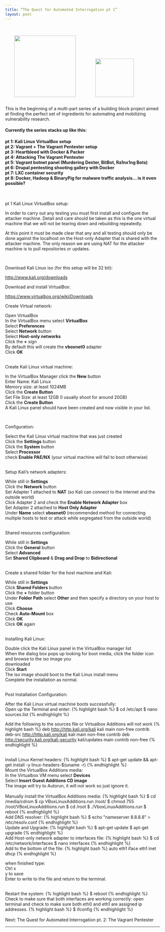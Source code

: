 ```yaml
---
title: “The Quest for Automated Interrogation pt 1”
layout: post
---
```


<br>
<a href="http://www.kali.org/"><img src="{{ site.url }} /assets/kali-site-logo2.png" width="200" hspace="30" vspace="15"></a>
<a href="https://www.virtualbox.org/"><img src="{{ site.url }} /assets/VirtualboxIcon.png" height="125" hspace="30" vspace="15"></a>

<br>
<p class="lead">
This is the beginning of a multi-part series of a building block project aimed at finding the perfect set of ingredients for automating and mobilizing vulnerability research. 
</p>

<p>
<h4>Currently the series stacks up like this:</h4>
</p>

<p>
<h4>
pt 1: Kali Linux VirtualBox setup<br>
pt 2: Vagrant + The Vagrant Pentester setup<br>
pt 3: Heartbleed with Docker & Packer<br>
pt 4: Attacking The Vagrant Pentester<br>
pt 5: Vagrant botnet panel (Murdering Dexter, BitBot, Ra1nx1ng Bots)<br>
pt 6: Drupal pentesting shooting gallery with Docker<br>
pt 7: LXC container security <br>
pt 8: Docker, Hadoop & BinaryPig for malware traffic analysis... is it even possible?<br>
</h4>
</p>


<br>
<p class="lead">
pt 1 Kali Linux VirtualBox setup:
</p>

In order to carry out any testing you must first install and configure the attacker machine. Detail and care should be taken as this is the one virtual machine that we will not be tearing down and rebuilding repeatedly.

At this point it must be made clear that any and all testing should only be done against the localhost on the Host-only Adapter that is shared with the attacker machine. The only reason we are using NAT for the attacker machine is to pull repositories or updates. 

<br> 
<p class="lead">
Download Kali Linux iso (for this setup will be 32 bit):
</p>
<i class="fa fa-long-arrow-right"></i><a href="http://www.kali.org/downloads/"> http://www.kali.org/downloads</a>

<br>
<p class="lead">
Download and install VirtualBox:
</p>
<i class="fa fa-long-arrow-right"></i><a href="https://www.virtualbox.org/wiki/Downloads"> https://www.virtualbox.org/wiki/Downloads</a>

<br>
<p class="lead">
Create Virtual network:
</p>
Open VirtualBox<br>
In the VirtualBox menu select <strong>VirtualBox</strong><br>
Select <strong>Preferences</strong><br>
Select <strong>Network</strong> button<br>
Select <strong>Host-only networks</strong><br>
Click the <strong>+</strong> sign<br>
By default this will create the <strong>vboxnet0</strong> adapter<br>
Click <strong>OK</strong><br>

<br>
<p class="lead">
Create Kali Linux virtual machine:
</p>

In the VirtualBox Manager click the <strong>New</strong> button<br>
Enter Name: Kali Linux<br>
Memory size: at least 1024MB<br>
Click the <strong>Create Button</strong><br>
Set File Size: at least 12GB (I usually shoot for around 20GB)<br>
Click the <strong>Create Button</strong><br>
A Kali Linux panel should have been created and now visible in your list.<br>

<br>
<p class="lead">
Configuration:
</p>
Select the Kali Linux virtual machine that was just created<br>
Click the <strong>Settings</strong> button<br>
Click the <strong>System</strong> button<br>
Select <strong>Processor</strong><br>
check <strong>Enable PAE/NX</strong> (your virtual machine will fail to boot otherwise)<br>

<br>
<p class="lead">
Setup Kali’s network adapters:
</p>
While still in <strong>Settings</strong><br>
Click the <strong>Network</strong> button<br>
Set Adapter 1 attached to <strong>NAT</strong> (so Kali can connect to the internet and the outside world)<br>
Click Adapter 2 and check the  <strong>Enable Network Adapter</strong> box<br>
Set Adapter 2 attached to <strong>Host Only Adapter</strong><br>
Under <strong>Name</strong> select <strong>vboxnet0</strong>  (recommended method for connecting multiple hosts to test or attack while segregated from the outside world)<br>

<br>
<p class="lead">
Shared resources configuration:
</p>
While still in <strong>Settings</strong><br>
Click the <strong>General</strong> button<br>
Select <strong>Advanced</strong><br>
Set <strong>Shared Clipboard</strong> & <strong>Drag and Drop</strong> to <strong>Bidirectional</strong><br>

<br>
<p class="lead">
Create a shared folder for the host machine and Kali:
</p>
While still in <strong>Settings</strong><br>
Click <strong>Shared Folders</strong> button<br>
Click the  <strong>+</strong> folder button<br>
Under <strong>Folder Path</strong> select <strong>Other</strong> and then specify a directory on your host to use<br>
Click <strong>Choose</strong><br>
Check <strong>Auto-Mount</strong> box<br>
Click <strong>OK</strong><br>
Click <strong>OK</strong> again<br> 

<br>
<p class="lead">
Installing Kali Linux:
</p>
Double click the Kali Linux panel in the VirtualBox manager list<br>
When the dialog box pops up looking for boot media, click the folder icon and browse to the iso image you<br> downloaded<br>
Click <strong>Start</strong><br>
The iso image should boot to the Kali Linux install menu<br>
Complete the installation as normal.  <br>

<br>
<p class="lead">
Post Installation Configuration:
</p>
After the Kali Linux virtual machine boots successfully:<br>
Open up the Terminal and enter:
{% highlight bash %}
$ cd /etc/apt
$ nano sources.list
{% endhighlight %}

Add the following to the sources file or Virtualbox Additions will not work
{% highlight bash %}
deb http://http.kali.org/kali kali main non-free contrib
deb-src http://http.kali.org/kali kali main non-free contrib
deb http://security.kali.org/kali-security kali/updates main contrib non-free
{% endhighlight %}

<br>
Install Linux Kernel headers:
{% highlight bash %}
$ apt-get update && apt-get install -y linux-headers-$(uname -r)
{% endhighlight %}

<br>
Mount the VirtualBox Additions media:<br>
In the Virtualbox VM menu select <strong>Devices</strong><br>
Select <strong>Insert Guest Additions CD image</strong><br>
The image will try to Autorun, it will not work so just ignore it.<br> 

<br>
Manually install the VirtualBox Additions media:
{% highlight bash %}
$ cd /media/cdrom
$ cp VBoxLinuxAdditions.run /root/
$ chmod 755 /root/VBoxLinuxAdditions.run
$ cd /root
$ ./VboxLinuxAdditions.run
$ reboot
{% endhighlight %}

<br>
Add DNS resolver:
{% highlight bash %}
$ echo "nameserver 8.8.8.8" > /etc/resolv.conf
{% endhighlight %}

<br>
Update and Upgrade:
{% highlight bash %}
$ apt-get update
$ apt-get upgrade
{% endhighlight %}


<br>
Add Host-only network adapter to interfaces file:
{% highlight bash %}
$ cd /etc/network/interfaces
$ nano interfaces
{% endhighlight %}

<br>
Add to the bottom of the file:
{% highlight bash %}
auto eth1
iface eth1 inet dhcp
{% endhighlight %}


when finished type:<br>
Ctrl x<br>
y to save<br>
Enter to write to the file and return to the terminal.<br>

<br>
Restart the system:
{% highlight bash %}
$ reboot 
{% endhighlight %}

<br>
Check to make sure that both interfaces are working correctly:
open terminal and check to make sure both eth0 and eth1 are assigned ip addresses. 
{% highlight bash %}
$ ifconfig
{% endhighlight %}

<br>
<br>
Next: The Quest for Automated Interrogation pt. 2: The Vagrant Pentester
<hr>
<br>
<br>
<br>




